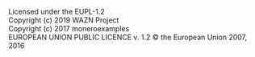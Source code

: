 Licensed under the EUPL-1.2  
Copyright (c) 2019 WAZN Project  
Copyright (c) 2017 moneroexamples  
EUROPEAN UNION PUBLIC LICENCE v. 1.2 © the European Union 2007, 2016  

